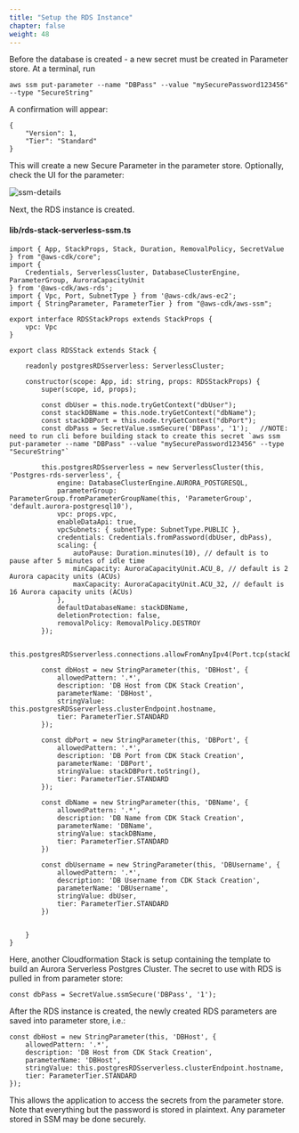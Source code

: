 ```yaml
---
title: "Setup the RDS Instance"
chapter: false
weight: 48
---
```


Before the database is created - a new secret must be created in Parameter store. At a terminal, run 

```
aws ssm put-parameter --name "DBPass" --value "mySecurePassword123456" --type "SecureString"
```
A confirmation will appear:
```
{
    "Version": 1,
    "Tier": "Standard"
}
```
This will create a new Secure Parameter in the parameter store.   Optionally, check the UI for the parameter:

![ssm-details](/images/ssm-details.png)

Next, the RDS instance is created.  

#### lib/rds-stack-serverless-ssm.ts

```
import { App, StackProps, Stack, Duration, RemovalPolicy, SecretValue } from "@aws-cdk/core";
import {
    Credentials, ServerlessCluster, DatabaseClusterEngine, ParameterGroup, AuroraCapacityUnit
} from '@aws-cdk/aws-rds';
import { Vpc, Port, SubnetType } from '@aws-cdk/aws-ec2';
import { StringParameter, ParameterTier } from "@aws-cdk/aws-ssm";

export interface RDSStackProps extends StackProps {
    vpc: Vpc
}

export class RDSStack extends Stack {

    readonly postgresRDSserverless: ServerlessCluster;

    constructor(scope: App, id: string, props: RDSStackProps) {
        super(scope, id, props);

        const dbUser = this.node.tryGetContext("dbUser");
        const stackDBName = this.node.tryGetContext("dbName");
        const stackDBPort = this.node.tryGetContext("dbPort");
        const dbPass = SecretValue.ssmSecure('DBPass', '1');   //NOTE: need to run cli before building stack to create this secret `aws ssm put-parameter --name "DBPass" --value "mySecurePassword123456" --type "SecureString"`

        this.postgresRDSserverless = new ServerlessCluster(this, 'Postgres-rds-serverless', {
            engine: DatabaseClusterEngine.AURORA_POSTGRESQL,
            parameterGroup: ParameterGroup.fromParameterGroupName(this, 'ParameterGroup', 'default.aurora-postgresql10'),
            vpc: props.vpc,
            enableDataApi: true,
            vpcSubnets: { subnetType: SubnetType.PUBLIC },
            credentials: Credentials.fromPassword(dbUser, dbPass),
            scaling: {
                autoPause: Duration.minutes(10), // default is to pause after 5 minutes of idle time
                minCapacity: AuroraCapacityUnit.ACU_8, // default is 2 Aurora capacity units (ACUs)
                maxCapacity: AuroraCapacityUnit.ACU_32, // default is 16 Aurora capacity units (ACUs)
            },
            defaultDatabaseName: stackDBName,
            deletionProtection: false,
            removalPolicy: RemovalPolicy.DESTROY
        });

        this.postgresRDSserverless.connections.allowFromAnyIpv4(Port.tcp(stackDBPort));

        const dbHost = new StringParameter(this, 'DBHost', {
            allowedPattern: '.*',
            description: 'DB Host from CDK Stack Creation',
            parameterName: 'DBHost',
            stringValue: this.postgresRDSserverless.clusterEndpoint.hostname,
            tier: ParameterTier.STANDARD
        });

        const dbPort = new StringParameter(this, 'DBPort', {
            allowedPattern: '.*',
            description: 'DB Port from CDK Stack Creation',
            parameterName: 'DBPort',
            stringValue: stackDBPort.toString(),
            tier: ParameterTier.STANDARD
        });

        const dbName = new StringParameter(this, 'DBName', {
            allowedPattern: '.*',
            description: 'DB Name from CDK Stack Creation',
            parameterName: 'DBName',
            stringValue: stackDBName,
            tier: ParameterTier.STANDARD
        })

        const dbUsername = new StringParameter(this, 'DBUsername', {
            allowedPattern: '.*',
            description: 'DB Username from CDK Stack Creation',
            parameterName: 'DBUsername',
            stringValue: dbUser,
            tier: ParameterTier.STANDARD
        })


    }
}
```

Here, another Cloudformation Stack is setup containing the template to build an Aurora Serverless Postgres Cluster.   The secret to use with RDS is pulled in from parameter store:

```
const dbPass = SecretValue.ssmSecure('DBPass', '1');  
```

After the RDS instance is created, the newly created RDS parameters are saved into parameter store, i.e.:
```
const dbHost = new StringParameter(this, 'DBHost', {
    allowedPattern: '.*',
    description: 'DB Host from CDK Stack Creation',
    parameterName: 'DBHost',
    stringValue: this.postgresRDSserverless.clusterEndpoint.hostname,
    tier: ParameterTier.STANDARD
});
```

This allows the application to access the secrets from the parameter store.  Note that everything but the password is stored in plaintext.  Any parameter stored in SSM may be done securely. 

